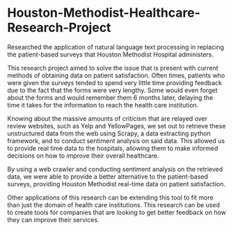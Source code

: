 # Houston-Methodist-Healthcare-Research-Project
Researched the application of natural language text processing in replacing the patient-based surveys that Houston Methodist Hospital administers.

This research project aimed to solve the issue that is present with current methods of obtaining data on patient satisfaction. Often times, patients who were given the surveys tended to spend very little time providing feedback due to the fact that the forms were very lengthy. Some would even forget about the forms and would remember them 6 months later, delaying the time it takes for the information to reach the health care institution.

Knowing about the massive amounts of criticism that are relayed over review websites, such as Yelp and YellowPages, we set out to retrieve these unstructured data from the web using Scrapy, a data extracting python framework, and to conduct sentiment analysis on said data. This allowed us to provide real time data to the hospitals, allowing them to make informed decisions on how to improve their overall healthcare.

By using a web crawler and conducting sentiment analysis on the retrieved data, we were able to provide a better alternative to the patient-based surveys, providing Houston Methodist real-time data on patient satisfaction.

Other applications of this research can be extending this tool to fit more than just the domain of health care institutions. This research can be used to create tools for companies that are looking to get better feedback on how they can improve their services.
